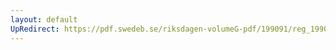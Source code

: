 ```yaml
---
layout: default
UpRedirect: https://pdf.swedeb.se/riksdagen-volumeG-pdf/199091/reg_199091/reg_199091_1118.pdf
---
```

